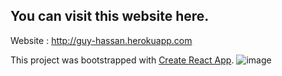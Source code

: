 ## You can visit this website here.
Website : http://guy-hassan.herokuapp.com

This project was bootstrapped with [Create React App](https://github.com/facebook/create-react-app).
![image](https://user-images.githubusercontent.com/33221427/90408031-f0149200-e0af-11ea-86b2-9b7610f13410.png)


